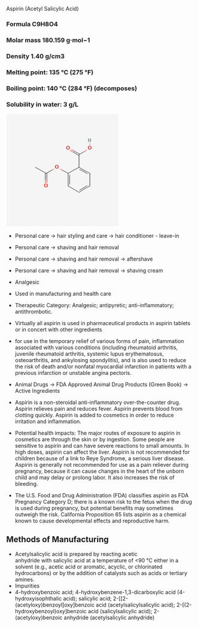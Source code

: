 Aspirin (Acetyl Salicylic Acid)
 
### Formula C9H8O4
### Molar mass  180.159 g·mol−1
### Density 1.40 g/cm3
### Melting point:  135 °C (275 °F)
### Boiling point:   140 °C (284 °F) (decomposes)
### Solubility in water: 3 g/L

![aspirin molecule](../images/aspirin.png)

* Personal care \-\> hair styling and care \-\> hair conditioner \- leave-in  
* Personal care \-\> shaving and hair removal  
* Personal care \-\> shaving and hair removal \-\> aftershave  
* Personal care \-\> shaving and hair removal \-\> shaving cream  
* Analgesic  
* Used in manufacturing and health care  
* Therapeutic Category: Analgesic; antipyretic; anti-inflammatory; antithrombotic.  
* Virtually all aspirin is used in pharmaceutical products in aspirin tablets or in concert with other ingredients  
* for use in the temporary relief of various forms of pain, inflammation associated with various conditions (including rheumatoid arthritis, juvenile rheumatoid arthritis, systemic lupus erythematosus, osteoarthritis, and ankylosing spondylitis), and is also used to reduce the risk of death and/or nonfatal myocardial infarction in patients with a previous infarction or unstable angina pectoris.  
* Animal Drugs \-\> FDA Approved Animal Drug Products (Green Book) \-\> Active Ingredients  
* Aspirin is a non-steroidal anti-inflammatory over-the-counter drug. Aspirin relieves pain and reduces fever. Aspirin prevents blood from clotting quickly. Aspirin is added to cosmetics in order to reduce irritation and inflammation.  
    
* Potential health impacts: The major routes of exposure to aspirin in cosmetics are through the skin or by ingestion. Some people are sensitive to aspirin and can have severe reactions to small amounts. In high doses, aspirin can affect the liver. Aspirin is not recommended for children because of a link to Reye Syndrome, a serious liver disease. Aspirin is generally not recommended for use as a pain reliever during pregnancy, because it can cause changes in the heart of the unborn child and may delay or prolong labor. It also increases the risk of bleeding.  
    
* The U.S. Food and Drug Administration (FDA) classifies aspirin as FDA Pregnancy Category D; there is a known risk to the fetus when the drug is used during pregnancy, but potential benefits may sometimes outweigh the risk. California Proposition 65 lists aspirin as a chemical known to cause developmental effects and reproductive harm.  
    
 ## Methods of Manufacturing  
* Acetylsalicylic acid is prepared by reacting acetic anhydride with salicylic acid at a temperature of \<90 °C either in a solvent (e.g., acetic acid or aromatic, acyclic, or chlorinated hydrocarbons) or by the addition of catalysts such as acids or tertiary amines.  
* Impurities  
* 4-hydroxybenzoic acid; 4-hydroxybenzene-1,3-dicarboxylic acid (4-hydroxyisophthalic acid); salicylic acid; 2-\[\[2-(acetyloxy)benzoyl\]oxy\]benzoic acid (acetylsalicylsalicylic acid); 2-\[(2-hydroxybenzoyl)oxy\]benzoic acid (salicylsalicylic acid); 2-(acetyloxy)benzoic anhydride (acetylsalicylic anhydride)